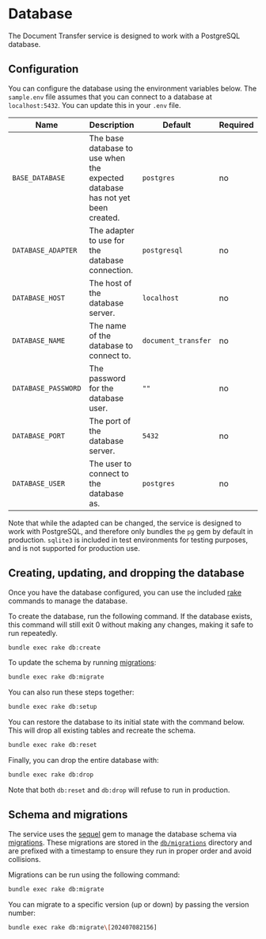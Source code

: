 # Database

The Document Transfer service is designed to work with a PostgreSQL database.

## Configuration

You can configure the database using the environment variables below. The
`sample.env` file assumes that you can connect to a database at
`localhost:5432`. You can update this in your `.env` file.

| Name                | Description                                                                   | Default             | Required |
|---------------------|-------------------------------------------------------------------------------|---------------------|----------|
| `BASE_DATABASE`     | The base database to use when the expected database has not yet been created. | `postgres`          | no       |
| `DATABASE_ADAPTER`  | The adapter to use for the database connection.                               | `postgresql`        | no       |
| `DATABASE_HOST`     | The host of the database server.                                              | `localhost`         | no       |
| `DATABASE_NAME`     | The name of the database to connect to.                                       | `document_transfer` | no       |
| `DATABASE_PASSWORD` | The password for the database user.                                           | `""`                | no       |
| `DATABASE_PORT`     | The port of the database server.                                              | `5432`              | no       |
| `DATABASE_USER`     | The user to connect to the database as.                                       | `postgres`          | no       |

Note that while the adapted can be changed, the service is designed to work with
PostgreSQL, and therefore only bundles the `pg` gem by default in production.
`sqlite3` is included in test environments for testing purposes, and is not
supported for production use.

## Creating, updating, and dropping the database

Once you have the database configured, you can use the included [rake] commands
to manage the database.

To create the database, run the following command. If the database exists, this
command will still exit 0 without making any changes, making it safe to run
repeatedly.

```bash
bundle exec rake db:create
```

To update the schema by running [migrations]:

```bash
bundle exec rake db:migrate
```

You can also run these steps together:

```bash
bundle exec rake db:setup
```

You can restore the database to its initial state with the command below. This
will drop all existing tables and recreate the schema.

```bash
bundle exec rake db:reset
```

Finally, you can drop the entire database with:

```bash
bundle exec rake db:drop
```

Note that both `db:reset` and `db:drop` will refuse to run in production.

## Schema and migrations

The service uses the [sequel] gem to manage the database schema via
[migrations][sequel-migrations]. These migrations are stored in the
[`db/migrations`][migrate] directory and are prefixed with a timestamp to ensure
they run in proper order and avoid collisions.

Migrations can be run using the following command:

```bash
bundle exec rake db:migrate
```

You can migrate to a specific version (up or down) by passing the version
number:

```bash
bundle exec rake db:migrate\[202407082156]
```

[migrate]: https://github.com/codeforamerica/document-transfer-service/tree/main/db/migrations
[migrations]: #schema-and-migrations
[rake]: https://ruby.github.io/rake/
[sequel]: https://sequel.jeremyevans.net/
[sequel-migrations]: https://sequel.jeremyevans.net/rdoc/files/doc/migration_rdoc.html
